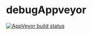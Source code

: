 # debugAppveyor

[![AppVeyor build status](https://ci.appveyor.com/api/projects/status/github/jdblischak/debugAppveyor?branch=master&svg=true)](https://ci.appveyor.com/project/jdblischak/debugAppveyor)
